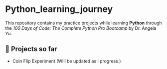 # Python_learning_journey
This repository contains my practice projects while learning **Python** through the *100 Days of Code: The Complete Python Pro Bootcamp* by Dr. Angela Yu.

## 📂 Projects so far
- Coin Flip Experiment
(WIll be updated as i progress.)
